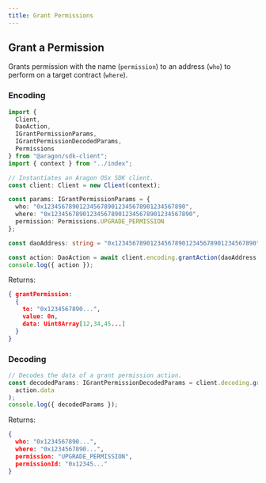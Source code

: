 ```yaml
---
title: Grant Permissions
---
```


## Grant a Permission

Grants permission with the name (`permission`) to an address (`who`) to perform on a target contract (`where`).

### Encoding

```ts
import {
  Client,
  DaoAction,
  IGrantPermissionParams,
  IGrantPermissionDecodedParams,
  Permissions
} from "@aragon/sdk-client";
import { context } from "../index";

// Instantiates an Aragon OSx SDK client.
const client: Client = new Client(context);

const params: IGrantPermissionParams = {
  who: "0x1234567890123456789012345678901234567890",
  where: "0x1234567890123456789012345678901234567890",
  permission: Permissions.UPGRADE_PERMISSION
};

const daoAddress: string = "0x1234567890123456789012345678901234567890";

const action: DaoAction = await client.encoding.grantAction(daoAddress, params);
console.log({ action });
```


Returns:

```json
{ grantPermission:
  {
    to: "0x1234567890...",
    value: 0n,
    data: Uint8Array[12,34,45...]
  }
}
```

### Decoding

```ts
// Decodes the data of a grant permission action.
const decodedParams: IGrantPermissionDecodedParams = client.decoding.grantAction(
  action.data
);
console.log({ decodedParams });
```


Returns:

```json
{
  who: "0x1234567890...",
  where: "0x1234567890...",
  permission: "UPGRADE_PERMISSION",
  permissionId: "0x12345..."
}
```